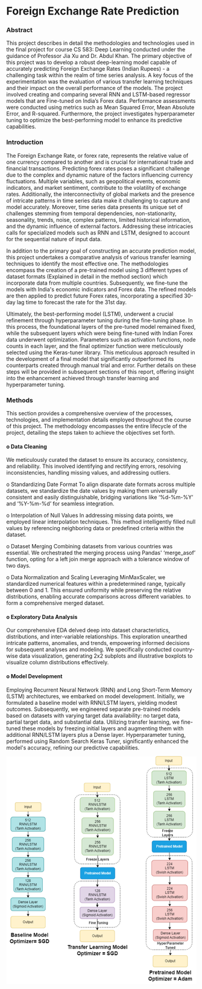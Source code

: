 # Foreign Exchange Rate Prediction

### Abstract
This project describes in detail the methodologies and technologies used in the final project for course CS 583: Deep Learning conducted under the guidance of Professor Jia Xu and Dr. Abdul Khan. The primary objective of this project was to develop a robust deep-learning model capable of accurately predicting Foreign Exchange Rates (Indian Rupees) - a challenging task within the realm of time series analysis. A key focus of the experimentation was the evaluation of various transfer learning techniques and their impact on the overall performance of the models. The project involved creating and comparing several RNN and LSTM-based regressor models that are Fine-tuned on India’s Forex data. Performance assessments were conducted using metrics such as Mean Squared Error, Mean Absolute Error, and R-squared. Furthermore, the project investigates hyperparameter tuning to optimize the best-performing model to enhance its predictive capabilities. 

### Introduction

The Foreign Exchange Rate, or forex rate, represents the relative value of one currency compared to another and is crucial for international trade and financial transactions. Predicting forex rates poses a significant challenge due to the complex and dynamic nature of the factors influencing currency fluctuations. Multiple variables, such as geopolitical events, economic indicators, and market sentiment, contribute to the volatility of exchange rates. Additionally, the interconnectivity of global markets and the presence of intricate patterns in time series data make it challenging to capture and model accurately. 
Moreover, time series data presents its unique set of challenges stemming from temporal dependencies, non-stationarity, seasonality, trends, noise, complex patterns, limited historical information, and the dynamic influence of external factors. Addressing these intricacies calls for specialized models such as RNN and LSTM, designed to account for the sequential nature of input data.

In addition to the primary goal of constructing an accurate prediction model, this project undertakes a comparative analysis of various transfer learning techniques to identify the most effective one. The methodologies encompass the creation of a pre-trained model using 3 different types of dataset formats (Explained in detail in the method section) which incorporate data from multiple countries. Subsequently, we fine-tune the models with India's economic indicators and Forex data. The refined models are then applied to predict future Forex rates, incorporating a specified 30-day lag time to forecast the rate for the 31st day.

Ultimately, the best-performing model (LSTM), underwent a crucial refinement through hyperparameter tuning during the fine-tuning phase. In this process, the foundational layers of the pre-tuned model remained fixed, while the subsequent layers which were being fine-tuned with Indian Forex data underwent optimization. Parameters such as activation functions, node counts in each layer, and the final optimizer function were meticulously selected using the Keras-tuner library. This meticulous approach resulted in the development of a final model that significantly outperformed its counterparts created through manual trial and error. Further details on these steps will be provided in subsequent sections of this report, offering insight into the enhancement achieved through transfer learning and hyperparameter tuning.

### Methods
This section provides a comprehensive overview of the processes, technologies, and implementation details employed throughout the course of this project. The methodology encompasses the entire lifecycle of the project, detailing the steps taken to achieve the objectives set forth.
#### o Data Cleaning
 We meticulously curated the dataset to ensure its accuracy, consistency, and reliability. This involved identifying and rectifying errors, resolving inconsistencies, handling missing values, and addressing outliers.

o	Standardizing Date Format
To align disparate date formats across multiple datasets, we standardize the date values by making them universally consistent and easily distinguishable, bridging variations like ‘%d-%m-%Y’ and ‘%Y-%m-%d’ for seamless integration.

o	Interpolation of Null Values
In addressing missing data points, we employed linear interpolation techniques. This method intelligently filled null values by referencing neighboring data or predefined criteria within the dataset.

o	Dataset Merging
Combining datasets from various countries was essential. We orchestrated the merging process using Pandas' ‘merge_asof’ function, opting for a left join merge approach with a tolerance window of two days.

o	Data Normalization and Scaling
Leveraging MinMaxScaler, we standardized numerical features within a predetermined range, typically between 0 and 1. This ensured uniformity while preserving the relative distributions, enabling accurate comparisons across different variables. to form a comprehensive merged dataset.
#### o Exploratory Data Analysis
Our comprehensive EDA delved deep into dataset characteristics, distributions, and inter-variable relationships. This exploration unearthed intricate patterns, anomalies, and trends, empowering informed decisions for subsequent analyses and modeling. We specifically conducted country-wise data visualization, generating 2x2 subplots and illustrative boxplots to visualize column distributions effectively.
#### o Model Development
Employing Recurrent Neural Network (RNN) and Long Short-Term Memory (LSTM) architectures, we embarked on model development. Initially, we formulated a baseline model with RNN/LSTM layers, yielding modest outcomes. Subsequently, we engineered separate pre-trained models based on datasets with varying target data availability: no target data, partial target data, and substantial data. Utilizing transfer learning, we fine-tuned these models by freezing initial layers and augmenting them with additional RNN/LSTM layers plus a Dense layer. Hyperparameter tuning, performed using Random Search Keras Tuner, significantly enhanced the model's accuracy, refining our predictive capabilities.

![](cs583_model_architecture.png)


